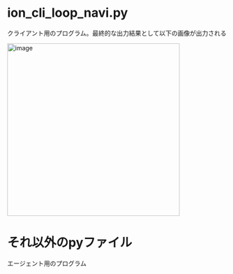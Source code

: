 # ion_cli_loop_navi.py
クライアント用のプログラム。最終的な出力結果として以下の画像が出力される

<img width="395" alt="image" src="https://github.com/nakajimalab-bmi-tmd/ion_2023/assets/103047091/4966698d-2937-4155-bba8-c2057fb8801e">


# それ以外のpyファイル
エージェント用のプログラム
